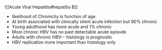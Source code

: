 ![[Acute Viral Hepatitis#hepatitis B]]
- likelihood of Chronicity is function of age 
- At birth associated with clinically silent acute infection but 90% chronic
- Young adulthood has more acute and 1% chronic
- Most chronic HBV has no past detectable acute episode
- Adults with chronic HBV-- histology is prognostic
- HBV replication more important than histology only
